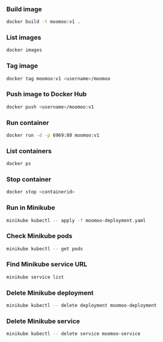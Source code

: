 ### Build image
```bash
docker build -t moomoo:v1 .
```
### List images
```bash
docker images
```
### Tag image
```bash
docker tag moomoo:v1 <username>/moomoo  
```
### Push image to Docker Hub
```bash
docker push <username>/moomoo:v1  
```
### Run container
```bash
docker run -d -p 6969:80 moomoo:v1
```
### List containers
```bash
docker ps
```
### Stop container
```bash
docker stop <containerid>
```
### Run in Minikube
```bash
minikube kubectl -- apply -f moomoo-deployment.yaml
```
### Check Minikube pods
```bash
minikube kubectl -- get pods
```
### Find Minikube service URL
```bash
minikube service list
```
### Delete Minikube deployment
```bash
minikube kubectl -- delete deployment moomoo-deployment
```
### Delete Minikube service
```bash
minikube kubectl -- delete service moomoo-service
```